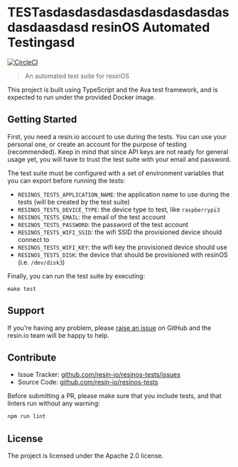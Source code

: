 TESTasdasdasdasdasdasdasdasdasdasdaasdasd
resinOS Automated Testingasd
=========================

[![CircleCI](https://circleci.com/gh/resin-io/resinos-tests/tree/master.svg?style=svg&circle-token=f7e1e5220b3f5864c9821b2f39a84a1a50d5a2c9)](https://circleci.com/gh/resin-io/resinos-tests/tree/master)

> An automated test suite for resinOS

This project is built using TypeScript and the Ava test framework, and is
expected to run under the provided Docker image.

Getting Started
---------------

First, you need a resin.io account to use during the tests. You can use your
personal one, or create an account for the purpose of testing (recommended).
Keep in mind that since API keys are not ready for general usage yet, you will
have to trust the test suite with your email and password.

The test suite must be configured with a set of environment variables that you
can export before running the tests:

- `RESINOS_TESTS_APPLICATION_NAME`: the application name to use during the
  tests (will be created by the test suite)
- `RESINOS_TESTS_DEVICE_TYPE`: the device type to test, like `raspberrypi3`
- `RESINOS_TESTS_EMAIL`: the email of the test account
- `RESINOS_TESTS_PASSWORD`: the password of the test account
- `RESINOS_TESTS_WIFI_SSID`: the wifi SSID the provisioned device should
  connect to
- `RESINOS_TESTS_WIFI_KEY`: the wifi key the provisioned device should use
- `RESINOS_TESTS_DISK`: the device that should be provisioned with resinOS
  (i.e. `/dev/disk3`)

Finally, you can run the test suite by executing:

```
make test
```

Support
-------

If you're having any problem, please [raise an issue][newissue] on GitHub and
the resin.io team will be happy to help.

Contribute
----------

- Issue Tracker: [github.com/resin-io/resinos-tests/issues][issues]
- Source Code: [github.com/resin-io/resinos-tests][source]

Before submitting a PR, please make sure that you include tests, and that
linters run without any warning:

```sh
npm run lint
```

License
-------

The project is licensed under the Apache 2.0 license.

[issues]: https://github.com/resin-io/resinos-tests/issues
[newissue]: https://github.com/resin-io/resinos-tests/issues/new
[source]: https://github.com/resin-io/resinos-tests
